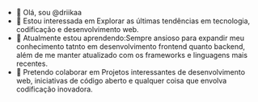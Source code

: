 - 👋 Olá, sou @driikaa
- 👀 Estou interessada em Explorar as últimas tendências em tecnologia, codificação e desenvolvimento web.
- 🌱 Atualmente estou aprendendo:Sempre ansioso para expandir meu conhecimento tatnto em desenvolvimento frontend quanto backend, além de me manter atualizado com os frameworks e linguagens mais recentes.
- 💞️ Pretendo colaborar em Projetos interessantes de desenvolvimento web, iniciativas de código aberto e qualquer coisa que envolva codificação inovadora.

<!---
driikaa/driikaa is a ✨ special ✨ repository because its `README.md` (this file) appears on your GitHub profile.
You can click the Preview link to take a look at your changes.
--->

